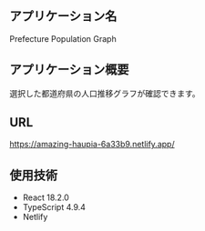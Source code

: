## アプリケーション名

Prefecture Population Graph

## アプリケーション概要

選択した都道府県の人口推移グラフが確認できます。

## URL

https://amazing-haupia-6a33b9.netlify.app/

## 使用技術

- React 18.2.0
- TypeScript 4.9.4
- Netlify
